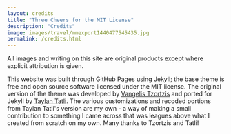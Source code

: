 ```yaml
---
layout: credits
title: "Three Cheers for the MIT License"
description: "Credits"
image: images/travel/mmexport1440477545435.jpg
permalink: /credits.html
---
```


All images and writing on this site are original products except where explicit attribution is given. <br />

This website was built through GitHub Pages using Jekyll; the base theme is free and open source software licensed under the MIT license. The original version of the theme was developed by <a href="http://vangeltzo.com/" target="_blank">Vangelis Tzortzis</a> and ported for Jekyll by <a href="https://taylantatli.github.io/" target="_blank">Taylan Tatli</a>. The various customizations and recoded portions from Taylan Tatli's version are my own - a way of making a small contribution to something I came across that was leagues above what I created from scratch on my own. Many thanks to Tzortzis and Tatli!
